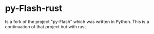 # py-Flash-rust
Is a fork of the project "py-Flash" which was written in Python. This is a continuation of that project but with rust.
